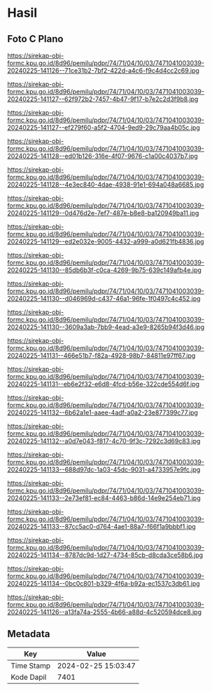 # Hasil

## Foto C Plano

https://sirekap-obj-formc.kpu.go.id/8d96/pemilu/pdpr/74/71/04/10/03/7471041003039-20240225-141126--71ce31b2-7bf2-422d-a4c6-f9c4d4cc2c69.jpg

https://sirekap-obj-formc.kpu.go.id/8d96/pemilu/pdpr/74/71/04/10/03/7471041003039-20240225-141127--62f972b2-7457-4b47-9f17-b7e2c2d3f9b8.jpg

https://sirekap-obj-formc.kpu.go.id/8d96/pemilu/pdpr/74/71/04/10/03/7471041003039-20240225-141127--ef279f60-a5f2-4704-9ed9-29c79aa4b05c.jpg

https://sirekap-obj-formc.kpu.go.id/8d96/pemilu/pdpr/74/71/04/10/03/7471041003039-20240225-141128--ed01b126-316e-4f07-9676-c1a00c4037b7.jpg

https://sirekap-obj-formc.kpu.go.id/8d96/pemilu/pdpr/74/71/04/10/03/7471041003039-20240225-141128--4e3ec840-4dae-4938-91e1-694a048a6685.jpg

https://sirekap-obj-formc.kpu.go.id/8d96/pemilu/pdpr/74/71/04/10/03/7471041003039-20240225-141129--0d476d2e-7ef7-487e-b8e8-ba120949ba11.jpg

https://sirekap-obj-formc.kpu.go.id/8d96/pemilu/pdpr/74/71/04/10/03/7471041003039-20240225-141129--ed2e032e-9005-4432-a999-a0d621fb4836.jpg

https://sirekap-obj-formc.kpu.go.id/8d96/pemilu/pdpr/74/71/04/10/03/7471041003039-20240225-141130--85db6b3f-c0ca-4269-9b75-639c149afb4e.jpg

https://sirekap-obj-formc.kpu.go.id/8d96/pemilu/pdpr/74/71/04/10/03/7471041003039-20240225-141130--d046969d-c437-46a1-96fe-1f0497c4c452.jpg

https://sirekap-obj-formc.kpu.go.id/8d96/pemilu/pdpr/74/71/04/10/03/7471041003039-20240225-141130--3609a3ab-7bb9-4ead-a3e9-8265b94f3d46.jpg

https://sirekap-obj-formc.kpu.go.id/8d96/pemilu/pdpr/74/71/04/10/03/7471041003039-20240225-141131--466e51b7-f82a-4928-98b7-84811e97ff67.jpg

https://sirekap-obj-formc.kpu.go.id/8d96/pemilu/pdpr/74/71/04/10/03/7471041003039-20240225-141131--eb6e2f32-e6d8-4fcd-b56e-322cde554d6f.jpg

https://sirekap-obj-formc.kpu.go.id/8d96/pemilu/pdpr/74/71/04/10/03/7471041003039-20240225-141132--6b62a1e1-aaee-4adf-a0a2-23e877399c77.jpg

https://sirekap-obj-formc.kpu.go.id/8d96/pemilu/pdpr/74/71/04/10/03/7471041003039-20240225-141132--a0d7e043-f817-4c70-9f3c-7292c3d69c83.jpg

https://sirekap-obj-formc.kpu.go.id/8d96/pemilu/pdpr/74/71/04/10/03/7471041003039-20240225-141133--688d97dc-1a03-45dc-9031-a4733957e9fc.jpg

https://sirekap-obj-formc.kpu.go.id/8d96/pemilu/pdpr/74/71/04/10/03/7471041003039-20240225-141133--2e73ef81-ec84-4463-b86d-14e9e254eb71.jpg

https://sirekap-obj-formc.kpu.go.id/8d96/pemilu/pdpr/74/71/04/10/03/7471041003039-20240225-141133--87cc5ac0-d764-4ae1-88a7-f66f1a9bbbf1.jpg

https://sirekap-obj-formc.kpu.go.id/8d96/pemilu/pdpr/74/71/04/10/03/7471041003039-20240225-141134--8787dc9d-1d27-4734-85cb-d8cda3ce58b6.jpg

https://sirekap-obj-formc.kpu.go.id/8d96/pemilu/pdpr/74/71/04/10/03/7471041003039-20240225-141134--0bc0c801-b329-4f6a-b92a-ec1537c3db61.jpg

https://sirekap-obj-formc.kpu.go.id/8d96/pemilu/pdpr/74/71/04/10/03/7471041003039-20240225-141126--a13fa74a-2555-4b66-a88d-4c520594dce8.jpg


## Metadata

| Key        | Value               |
| ---------- | ------------------- |
| Time Stamp | 2024-02-25 15:03:47 |
| Kode Dapil | 7401                |



